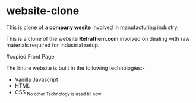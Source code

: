 # website-clone


This is clone of a **company wesite** involved in manufacturing industry.

This is a clone of the website **Refrathem.com** involved on dealing with raw materials required for industrial setup.

#copied Front Page

  The Entire website is built in the following technologies:-
  
  - Vanilla Javascript
  - HTML
  - CSS
  <sub>No other Technology is used till now</sub>

